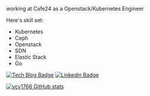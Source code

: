 working at Cafe24 as a Openstack/Kubernetes Engineer

Here's skill set:
- Kubernetes
- Ceph 
- Openstack 
- SDN
- Elastic Stack 
- Go

[![Tech Blog Badge](http://img.shields.io/badge/-Tech%20blog-black?style=flat-square&logo=github&link=https://cyuu.tistory.com/)](https://cyuu.tistory.com/) 
[![Linkedin Badge](https://img.shields.io/badge/-LinkedIn-blue?style=flat-square&logo=Linkedin&logoColor=white&link=https://www.linkedin.com/in/chanyeol-yoon-5b4363b5//)](https://www.linkedin.com/in/seong-yun-byeon-8183a8113/) 


[![ycy1766 GitHub stats](https://github-readme-stats.vercel.app/api?username=ycy1766)](https://github.com/anuraghazra/github-readme-stats)

